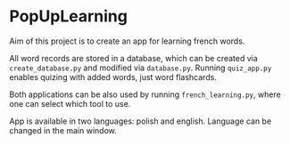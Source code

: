 # PopUpLearning

Aim of this project is to create an app for learning french words.

All word records are stored in a database, which can be created via ```create_database.py``` and modified via ```database.py```. Running ```quiz_app.py``` enables quizing with added words, just word flashcards.

Both applications can be also used by running ```french_learning.py```, where one can select which tool to use.

App is available in two languages: polish and english. Language can be changed in the main window.